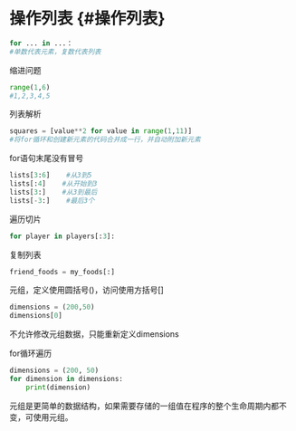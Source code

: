 # **操作列表** {#操作列表}

```py
for ... in ...：
#单数代表元素，复数代表列表
```

缩进问题

```py
range(1,6)    
#1,2,3,4,5
```

列表解析

```py
squares = [value**2 for value in range(1,11)]
#将for循环和创建新元素的代码合并成一行，并自动附加新元素
```

for语句末尾没有冒号

```py
lists[3:6]    #从3到5
lists[:4]    #从开始到3
lists[3:]    #从3到最后
lists[-3:]    #最后3个
```

遍历切片

```py
for player in players[:3]:
```

复制列表

```py
friend_foods = my_foods[:]
```

元组，定义使用圆括号\(\)，访问使用方括号\[\]

```py
dimensions = (200,50)
dimensions[0]
```

不允许修改元组数据，只能重新定义dimensions

for循环遍历

```py
dimensions = (200, 50)
for dimension in dimensions:
    print(dimension)
```

元组是更简单的数据结构，如果需要存储的一组值在程序的整个生命周期内都不变，可使用元组。

